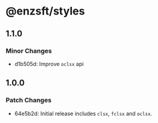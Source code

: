 # @enzsft/styles

## 1.1.0

### Minor Changes

- d1b505d: Improve `oclsx` api

## 1.0.0

### Patch Changes

- 64e5b2d: Initial release includes `clsx`, `fclsx` and `oclsx`.
